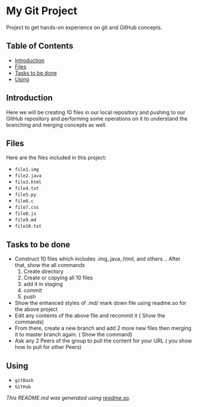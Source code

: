 # My Git Project

Project to get hands-on experience on git and GitHub concepts.

## Table of Contents

- [Introduction](#introduction)
- [Files](#files)
- [Tasks to be done](#tasks)
- [Using](#using)

## Introduction

Here we will be creating 10 files in our local repository and pushing to our GitHub repository and performing some operations on it to understand the branching and merging concepts as well.

## Files

Here are the files included in this project:

- `file1.img`
- `file2.java`
- `file3.html`
- `file4.txt`
- `file5.py`
- `file6.c`
- `file7.css`
- `file8.js`
- `file9.md`
- `file10.txt`

## Tasks to be done

+ Construct 10 files which includes .img,.java,.html, and others .. After that, show the all commands 
  1. Create directory
  2. Create or copying all 10 files
  3. add it in staging
  4. commit
  5. push
+ Show the enhanced styles of .md/ mark down file using readme.so for the above project
+ Edit any contents of the above file and recommit it ( Show the commands)
+ From there, create a new branch and add 2 more new files then merging it to master branch again. ( Show the command)
+ Ask any 2 Peers of the group to pull the content for your URL ( you show how to pull for other Peers)

## Using

- `gitBash`
- `GitHub`

*This README.md was generated using [readme.so](https://readme.so/).*
